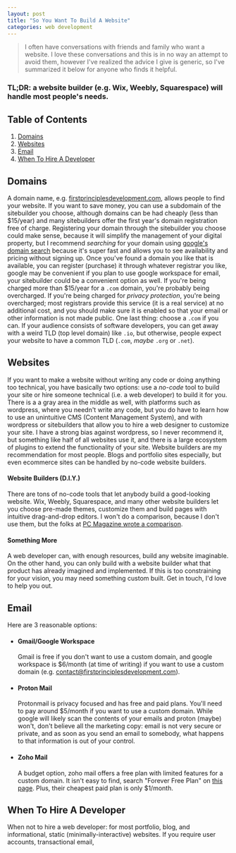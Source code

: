 ```yaml
---
layout: post
title: "So You Want To Build A Website"
categories: web development
---
```


> I often have conversations with friends and family who want a website. I love these conversations and this is in no way an attempt to avoid them, however I've realized the advice I give is generic, so I've summarized it below for anyone who finds it helpful.

### **TL;DR: a website builder (e.g. Wix, Weebly, Squarespace) will handle most people's needs.**

## Table of Contents

1. [Domains](#domains)
2. [Websites](#websites)
3. [Email](#email)
4. [When To Hire A Developer](#when-to-hire-a-developer)

## Domains

A domain name, e.g. [firstprinciplesdevelopment.com](https://firstprinciplesdevelopment.com), allows people to find your website. If you want to save money, you can use a subdomain of the sitebuilder you choose, although domains can be had cheaply (less than $15/year) and many sitebuilders offer the first year's domain registration free of charge. Registering your domain through the sitebuilder you choose could make sense, because it will simplify the management of your digital property, but I recommend _searching_ for your domain using [google's domain search](https://domains.google/) because it's super fast and allows you to see availability and pricing without signing up. Once you've found a domain you like that is available, you can register (purchase) it through whatever registrar you like, google may be convenient if you plan to use google workspace for email, your sitebuilder could be a convenient option as well. If you're being charged more than $15/year for a `.com` domain, you're probably being overcharged. If you're being charged for _privacy protection_, you're being overcharged; most registrars provide this service (it is a real service) at no additional cost, and you should make sure it is enabled so that your email or other information is not made public. One last thing: choose a `.com` if you can. If your audience consists of software developers, you can get away with a weird TLD (top level domain) like `.io`, but otherwise, people expect your website to have a common TLD (`.com`, _maybe_ `.org` or `.net`).

## Websites

If you want to make a website without writing any code or doing anything too technical, you have basically two options: use a _no-code_ tool to build your site or hire someone technical (i.e. a web developer) to build it for you. There is a a gray area in the middle as well, with platforms such as wordpress, where you needn't write any code, but you do have to learn how to use an unintuitive CMS (Content Management System), and with wordpress or sitebuilders that allow you to hire a web designer to customize your site. I have a strong bias against wordpress, so I never recommend it, but something like half of all websites use it, and there is a large ecosystem of plugins to extend the functionality of your site. Website builders are my recommendation for most people. Blogs and portfolio sites especially, but even ecommerce sites can be handled by no-code website builders.

#### Website Builders (D.I.Y.)

There are tons of no-code tools that let anybody build a good-looking website. Wix, Weebly, Squarespace, and many other website builders let you choose pre-made themes, customize them and build pages with intuitive drag-and-drop editors. I won't do a comparison, because I don't use them, but the folks at [PC Magazine wrote a comparison](https://www.pcmag.com/picks/the-best-website-builders).

#### Something More

A web developer can, with enough resources, build any website imaginable. On the other hand, you can only build with a website builder what that product has already imagined and implemented. If this is too constraining for your vision, you may need something custom built. Get in touch, I'd love to help you out.


## Email

Here are 3 reasonable options:

- #### Gmail/Google Workspace

  Gmail is free if you don't want to use a custom domain, and google workspace is $6/month (at time of writing) if you want to use a custom domain (e.g. contact@firstprinciplesdevelopment.com).

- #### Proton Mail

  Protonmail is privacy focused and has free and paid plans. You'll need to pay around $5/month if you want to use a custom domain. While google will likely scan the contents of your emails and proton (maybe) won't, don't believe all the marketing copy: email is not very secure or private, and as soon as you send an email to somebody, what happens to that information is out of your control.

- #### Zoho Mail
  A budget option, zoho mail offers a free plan with limited features for a custom domain. It isn't easy to find, search "Forever Free Plan" on [this page](https://www.zoho.com/mail/zohomail-pricing.html). Plus, their cheapest paid plan is only $1/month.

## When To Hire A Developer

When not to hire a web developer: for most portfolio, blog, and informational, static (minimally-interactive) websites. If you require user accounts, transactional email,
